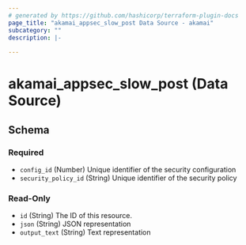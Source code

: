 ```yaml
---
# generated by https://github.com/hashicorp/terraform-plugin-docs
page_title: "akamai_appsec_slow_post Data Source - akamai"
subcategory: ""
description: |-
  
---
```


# akamai_appsec_slow_post (Data Source)





<!-- schema generated by tfplugindocs -->
## Schema

### Required

- `config_id` (Number) Unique identifier of the security configuration
- `security_policy_id` (String) Unique identifier of the security policy

### Read-Only

- `id` (String) The ID of this resource.
- `json` (String) JSON representation
- `output_text` (String) Text representation
